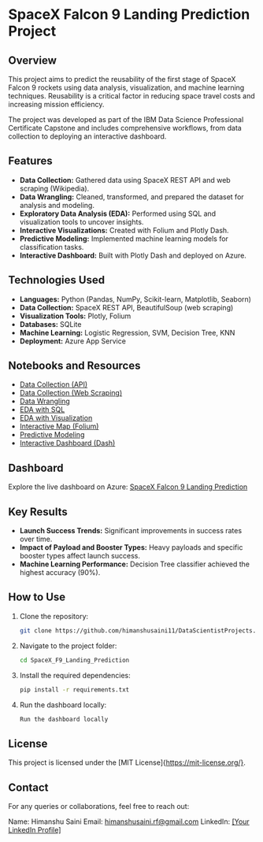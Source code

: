 # SpaceX Falcon 9 Landing Prediction Project

## Overview
This project aims to predict the reusability of the first stage of SpaceX Falcon 9 rockets using data analysis, visualization, and machine learning techniques. Reusability is a critical factor in reducing space travel costs and increasing mission efficiency.

The project was developed as part of the IBM Data Science Professional Certificate Capstone and includes comprehensive workflows, from data collection to deploying an interactive dashboard.

## Features
- **Data Collection:** Gathered data using SpaceX REST API and web scraping (Wikipedia).
- **Data Wrangling:** Cleaned, transformed, and prepared the dataset for analysis and modeling.
- **Exploratory Data Analysis (EDA):** Performed using SQL and visualization tools to uncover insights.
- **Interactive Visualizations:** Created with Folium and Plotly Dash.
- **Predictive Modeling:** Implemented machine learning models for classification tasks.
- **Interactive Dashboard:** Built with Plotly Dash and deployed on Azure.

## Technologies Used
- **Languages:** Python (Pandas, NumPy, Scikit-learn, Matplotlib, Seaborn)
- **Data Collection:** SpaceX REST API, BeautifulSoup (web scraping)
- **Visualization Tools:** Plotly, Folium
- **Databases:** SQLite
- **Machine Learning:** Logistic Regression, SVM, Decision Tree, KNN
- **Deployment:** Azure App Service

## Notebooks and Resources
- [Data Collection (API)](https://github.com/himanshusaini11/DataScientistProjects/blob/master/SpaceX_F9_Landing_Prediction/notebooks/jupyter-labs-spacex-data-collection-api.ipynb)
- [Data Collection (Web Scraping)](https://github.com/himanshusaini11/DataScientistProjects/blob/master/SpaceX_F9_Landing_Prediction/notebooks/jupyter-labs-webscraping.ipynb)
- [Data Wrangling](https://github.com/himanshusaini11/DataScientistProjects/blob/master/SpaceX_F9_Landing_Prediction/notebooks/labs-jupyter-spacex-Data%20wrangling.ipynb)
- [EDA with SQL](https://github.com/himanshusaini11/DataScientistProjects/blob/master/SpaceX_F9_Landing_Prediction/notebooks/jupyter-labs-eda-sql-coursera_sqllite.ipynb)
- [EDA with Visualization](https://github.com/himanshusaini11/DataScientistProjects/blob/master/SpaceX_F9_Landing_Prediction/notebooks/edadataviz.ipynb)
- [Interactive Map (Folium)](https://github.com/himanshusaini11/DataScientistProjects/blob/master/SpaceX_F9_Landing_Prediction/notebooks/lab_jupyter_launch_site_location.ipynb)
- [Predictive Modeling](https://github.com/himanshusaini11/DataScientistProjects/blob/master/SpaceX_F9_Landing_Prediction/notebooks/SpaceX_Machine%20Learning%20Prediction_Part_5.ipynb)
- [Interactive Dashboard (Dash)](https://github.com/himanshusaini11/DataScientistProjects/blob/master/SpaceX_F9_Landing_Prediction/dash/spacex_dash_app.py)

## Dashboard
Explore the live dashboard on Azure: [SpaceX Falcon 9 Landing Prediction](https://spacex-capstone-ibm.azurewebsites.net/)

## Key Results
- **Launch Success Trends:** Significant improvements in success rates over time.
- **Impact of Payload and Booster Types:** Heavy payloads and specific booster types affect launch success.
- **Machine Learning Performance:** Decision Tree classifier achieved the highest accuracy (90%).

## How to Use
1. Clone the repository:
   ```bash
   git clone https://github.com/himanshusaini11/DataScientistProjects.git
2. Navigate to the project folder:
   ```bash
   cd SpaceX_F9_Landing_Prediction
3. Install the required dependencies:
   ```bash
   pip install -r requirements.txt
4. Run the dashboard locally:
   ```bash
   Run the dashboard locally

## License
This project is licensed under the [MIT License]{https://mit-license.org/}.

## Contact
For any queries or collaborations, feel free to reach out:

Name: Himanshu Saini
Email: himanshusaini.rf@gmail.com
LinkedIn: [[Your LinkedIn Profile]](https://www.linkedin.com/in/sainihimanshu/)
